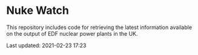 # Nuke Watch

This repository includes code for retrieving the latest information available on the output of EDF nuclear power plants in the UK.

Last updated: 2021-02-23 17:23